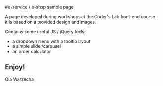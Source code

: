 #e-service / e-shop sample page

A page developed during workshops at the Coder's Lab front-end course - it is based on a provided design and images.

Contains some useful JS / jQuery tools:
- a dropdown menu with a tooltip layout
- a simple slider/carousel
- an order calculator

Enjoy!
-- 
Ola Warzecha
